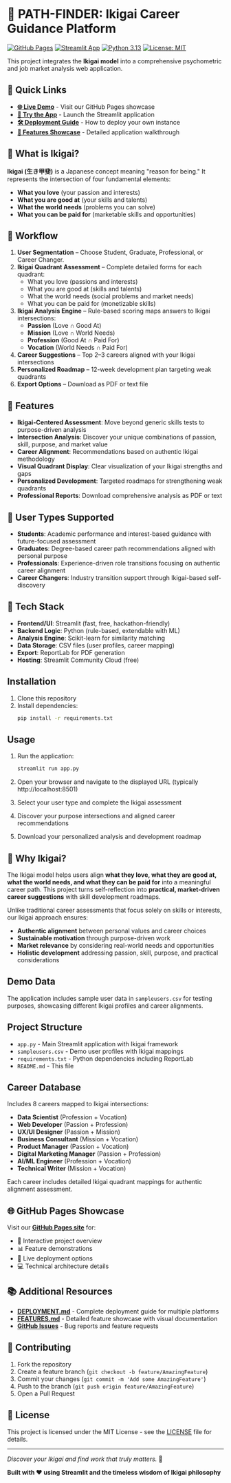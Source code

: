 # 🌟 PATH-FINDER: Ikigai Career Guidance Platform

[![GitHub Pages](https://img.shields.io/badge/GitHub%20Pages-Live%20Demo-blue)](https://smdhussain06.github.io/PATH-FINDER/)
[![Streamlit App](https://static.streamlit.io/badges/streamlit_badge_black_white.svg)](https://share.streamlit.io)
[![Python 3.13](https://img.shields.io/badge/python-3.13-blue.svg)](https://www.python.org/downloads/)
[![License: MIT](https://img.shields.io/badge/License-MIT-yellow.svg)](https://opensource.org/licenses/MIT)

This project integrates the **Ikigai model** into a comprehensive psychometric and job market analysis web application.

## 🚀 Quick Links

- **[🌐 Live Demo](https://smdhussain06.github.io/PATH-FINDER/)** - Visit our GitHub Pages showcase
- **[📱 Try the App](https://share.streamlit.io)** - Launch the Streamlit application  
- **[🛠️ Deployment Guide](DEPLOYMENT.md)** - How to deploy your own instance
- **[📸 Features Showcase](FEATURES.md)** - Detailed application walkthrough

## 🌸 What is Ikigai?

**Ikigai (生き甲斐)** is a Japanese concept meaning "reason for being." It represents the intersection of four fundamental elements:

- **What you love** (your passion and interests)
- **What you are good at** (your skills and talents)  
- **What the world needs** (problems you can solve)
- **What you can be paid for** (marketable skills and opportunities)

## 🔹 Workflow

1. **User Segmentation** – Choose Student, Graduate, Professional, or Career Changer.
2. **Ikigai Quadrant Assessment** – Complete detailed forms for each quadrant:
   - What you love (passions and interests)
   - What you are good at (skills and talents)
   - What the world needs (social problems and market needs)
   - What you can be paid for (monetizable skills)
3. **Ikigai Analysis Engine** – Rule-based scoring maps answers to Ikigai intersections:
   - **Passion** (Love ∩ Good At)
   - **Mission** (Love ∩ World Needs)
   - **Profession** (Good At ∩ Paid For)
   - **Vocation** (World Needs ∩ Paid For)
4. **Career Suggestions** – Top 2–3 careers aligned with your Ikigai intersections
5. **Personalized Roadmap** – 12-week development plan targeting weak quadrants
6. **Export Options** – Download as PDF or text file

## 🔹 Features

- **Ikigai-Centered Assessment**: Move beyond generic skills tests to purpose-driven analysis
- **Intersection Analysis**: Discover your unique combinations of passion, skill, purpose, and market value
- **Career Alignment**: Recommendations based on authentic Ikigai methodology
- **Visual Quadrant Display**: Clear visualization of your Ikigai strengths and gaps
- **Personalized Development**: Targeted roadmaps for strengthening weak quadrants
- **Professional Reports**: Download comprehensive analysis as PDF or text

## 🔹 User Types Supported

- **Students**: Academic performance and interest-based guidance with future-focused assessment
- **Graduates**: Degree-based career path recommendations aligned with personal purpose
- **Professionals**: Experience-driven role transitions focusing on authentic career alignment  
- **Career Changers**: Industry transition support through Ikigai-based self-discovery

## 🔹 Tech Stack

- **Frontend/UI**: Streamlit (fast, free, hackathon-friendly)
- **Backend Logic**: Python (rule-based, extendable with ML)
- **Analysis Engine**: Scikit-learn for similarity matching
- **Data Storage**: CSV files (user profiles, career mapping)
- **Export**: ReportLab for PDF generation
- **Hosting**: Streamlit Community Cloud (free)

## Installation

1. Clone this repository
2. Install dependencies:
   ```bash
   pip install -r requirements.txt
   ```

## Usage

1. Run the application:
   ```bash
   streamlit run app.py
   ```

2. Open your browser and navigate to the displayed URL (typically http://localhost:8501)

3. Select your user type and complete the Ikigai assessment

4. Discover your purpose intersections and aligned career recommendations

5. Download your personalized analysis and development roadmap

## 🔹 Why Ikigai?

The Ikigai model helps users align **what they love, what they are good at, what the world needs, and what they can be paid for** into a meaningful career path. This project turns self-reflection into **practical, market-driven career suggestions** with skill development roadmaps.

Unlike traditional career assessments that focus solely on skills or interests, our Ikigai approach ensures:

- **Authentic alignment** between personal values and career choices
- **Sustainable motivation** through purpose-driven work
- **Market relevance** by considering real-world needs and opportunities
- **Holistic development** addressing passion, skill, purpose, and practical considerations

## Demo Data

The application includes sample user data in `sampleusers.csv` for testing purposes, showcasing different Ikigai profiles and career alignments.

## Project Structure

- `app.py` - Main Streamlit application with Ikigai framework
- `sampleusers.csv` - Demo user profiles with Ikigai mappings
- `requirements.txt` - Python dependencies including ReportLab
- `README.md` - This file

## Career Database

Includes 8 careers mapped to Ikigai intersections:
- **Data Scientist** (Profession + Vocation)
- **Web Developer** (Passion + Profession)  
- **UX/UI Designer** (Passion + Mission)
- **Business Consultant** (Mission + Vocation)
- **Product Manager** (Passion + Vocation)
- **Digital Marketing Manager** (Passion + Profession)
- **AI/ML Engineer** (Profession + Vocation)
- **Technical Writer** (Mission + Vocation)

Each career includes detailed Ikigai quadrant mappings for authentic alignment assessment.

## 🌐 GitHub Pages Showcase

Visit our **[GitHub Pages site](https://smdhussain06.github.io/PATH-FINDER/)** for:
- 🎯 Interactive project overview
- 📊 Feature demonstrations  
- 🚀 Live deployment options
- 💻 Technical architecture details

## 📚 Additional Resources

- **[DEPLOYMENT.md](DEPLOYMENT.md)** - Complete deployment guide for multiple platforms
- **[FEATURES.md](FEATURES.md)** - Detailed feature showcase with visual documentation
- **[GitHub Issues](https://github.com/smdhussain06/PATH-FINDER/issues)** - Bug reports and feature requests

## 🤝 Contributing

1. Fork the repository
2. Create a feature branch (`git checkout -b feature/AmazingFeature`)
3. Commit your changes (`git commit -m 'Add some AmazingFeature'`)
4. Push to the branch (`git push origin feature/AmazingFeature`)
5. Open a Pull Request

## 📄 License

This project is licensed under the MIT License - see the [LICENSE](LICENSE) file for details.

---

*Discover your Ikigai and find work that truly matters.* 🌸

**Built with ❤️ using Streamlit and the timeless wisdom of Ikigai philosophy**